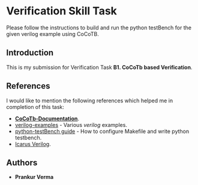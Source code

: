 # Verification Skill Task

Please follow the instructions to build and run the python testBench for the given verilog example using CoCoTB.

## Introduction

This is my submission for Verification Task **B1. CoCoTb based Verification**.

## References

I would like to mention the following references which helped me in completion of this task:

  * **[CoCoTb-Documentation](https://readthedocs.org/projects/cocotb/downloads/pdf/latest/)**.
  * [verilog-examples](https://gitlab.com/jjchico/verilog-examples/) - Various *verilog* examples.
  * [python-testBench guide](https://www.youtube.com/watch?v=DtzD2UM-Dzg) - How to configure Makefile and write python testbench.
  * [Icarus Verilog](http://iverilog.icarus.com/).

## Authors

  * **Prankur Verma**
